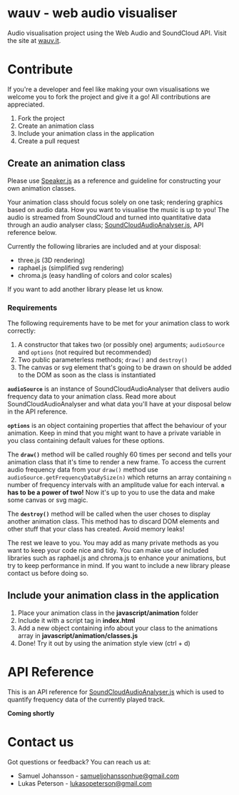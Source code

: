 # wauv - web audio visualiser
Audio visualisation project using the Web Audio and SoundCloud API. Visit the site at [wauv.it](http://wauv.it).

# Contribute
If you're a developer and feel like making your own visualisations we welcome you to fork the project and give it a go! All contributions are appreciated.

1. Fork the project
2. Create an animation class
3. Include your animation class in the application
4. Create a pull request

## Create an animation class
Please use [Speaker.js](javascript/animation/Speaker.js) as a reference and guideline for constructing your own animation classes.

Your animation class should focus solely on one task; rendering graphics based on audio data. How you want to visualise the music is up to you! The audio is streamed from SoundCloud and turned into quantitative data through an audio analyser class; [SoundCloudAudioAnalyser.js](javascript/SoundCloudAudioAnalyser.js), API reference below.

Currently the following libraries are included and at your disposal:
* three.js (3D rendering)
* raphael.js (simplified svg rendering)
* chroma.js (easy handling of colors and color scales)

If you want to add another library please let us know.

### Requirements
The following requirements have to be met for your animation class to work correctly:

1. A constructor that takes two (or possibly one) arguments; `audioSource` and `options` (not required but recommended)
2. Two public parameterless methods; `draw()` and `destroy()`
3. The canvas or svg element that's going to be drawn on should be added to the DOM as soon as the class is instantiated

**`audioSource`** is an instance of SoundCloudAudioAnalyser that delivers audio frequency data to your animation class. Read more about SoundCloudAudioAnalyser and what data you'll have at your disposal below in the API reference.

**`options`** is an object containing properties that affect the behaviour of your animation. Keep in mind that you might want to have a private variable in you class containing default values for these options.

The **`draw()`** method will be called roughly 60 times per second and tells your animation class that it's time to render a new frame. To access the current audio frequency data from your `draw()` method use `audioSource.getFrequencyDataBySize(n)` which returns an array containing `n` number of frequency intervals with an amplitude value for each interval. **`n` has to be a power of two!** Now it's up to you to use the data and make some canvas or svg magic.

The **`destroy()`** method will be called when the user choses to display another animation class. This method has to discard DOM elements and other stuff that your class has created. Avoid memory leaks!

The rest we leave to you. You may add as many private methods as you want to keep your code nice and tidy. You can make use of included libraries such as raphael.js and chroma.js to enhance your animations, but try to keep performance in mind. If you want to include a new library please contact us before doing so.

## Include your animation class in the application
1. Place your animation class in the **javascript/animation** folder
2. Include it with a script tag in **index.html**
3. Add a new object containing info about your class to the animations array in **javascript/animation/classes.js**
4. Done! Try it out by using the animation style view (ctrl + d)

# API Reference
This is an API reference for [SoundCloudAudioAnalyser.js](javascript/SoundCloudAudioAnalyser.js) which is used to quantify frequency data of the currently played track.

**Coming shortly**

# Contact us
Got questions or feedback? You can reach us at:

* Samuel Johansson - samueljohanssonhue@gmail.com
* Lukas Peterson - lukasopeterson@gmail.com
